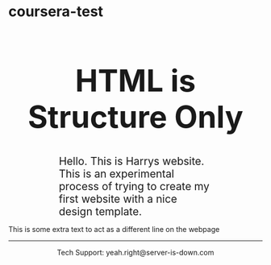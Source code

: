 # coursera-test
<html>
<head>
  <title>HTML Is Structure Only (After)</title>
</head>
<body>
  <h1 style="colour:green; font-size: 60px; text-align: center;">
  HTML is Structure Only</h1>
  <p style="margin: 0 100px 0 100px; font-size: 1.5em;">Hello. This is Harrys website. This is an experimental process of trying to create my first website with a nice design template.</p>
  <p>This is some extra text to act as a different line on the webpage</p>
  <footer>
    <hr>
    <p style="text-align: center;"
       onclick="alert('EMAILING US IS USELESS');">
       Tech Support: yeah.right@server-is-down.com
    </p>
  </footer>
 </body>
</html>






